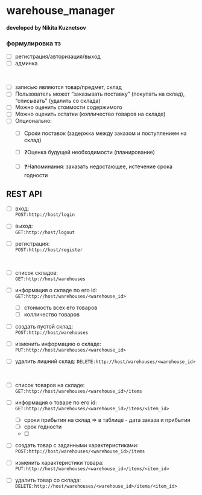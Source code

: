 # warehouse_manager
#### developed by Nikita Kuznetsov

### формулировка тз

* [ ] регистрация/авторизация/выход
* [ ] админка

<br>

* [ ] записью являются товар/предмет, склад
* [ ] Пользователь может “заказывать поставку” (покупать на склад), “списывать” (удалить со склада)
* [ ] Можно оценить стоимости содержимого
* [ ] Можно оценить остатки (колличество товаров на складе)
* [ ] Опционально:
  * [ ] Сроки поставок (задержка между заказом и поступлением на склад)
  * [ ] ❓Оценка будущей необходимости (планирование) 
  * [ ] ❓Напоминания: заказать недостающее, истечение срока годности 


## REST API

* [ ] вход: <br> 
  `POST:http://host/login`
* [ ] выход: <br> 
  `GET:http://host/logout`
* [ ] регистрация: <br> 
  `POST:http://host/register`
  
  <br>
  
* [ ] список складов: <br>
  `GET:http://host/warehouses`
* [ ] информация о складе по его id: <br>
  `GET:http://host/warehouses/<warehouse_id>`
  * [ ] стоимость всех его товаров
  * [ ] колличество товаров
* [ ] создать пустой склад: <br>
  `POST:http://host/warehouses`
* [ ] изменить информацию о складе: 
  `PUT:http://host/warehouses/<warehouse_id>`
* [ ] удалить лишний склад:
  `DELETE:http://host/warehouses/<warehouse_id>`
  
  <br>

* [ ] список товаров на складе: 
  `GET:http://host/warehouses/<warehouse_id>/items`
* [ ] информация о товаре по его id: 
  `GET:http://host/warehouses/<warehouse_id>/items/<item_id>`
  * [ ] сроки прибытия на склад => в таблице - дата заказа и прибытия
  * [ ] срок годности
  * [ ] 
* [ ] создать товар с заданными характеристиками: 
  `POST:http://host/warehouses/<warehouse_id>/items`
* [ ] изменить характеристики товара: 
  `PUT:http://host/warehouses/<warehouse_id>/items/<item_id>`
* [ ] удалить товар со склада: 
  `DELETE:http://host/warehouses/<warehouse_id>/items/<item_id>`
  
<br>